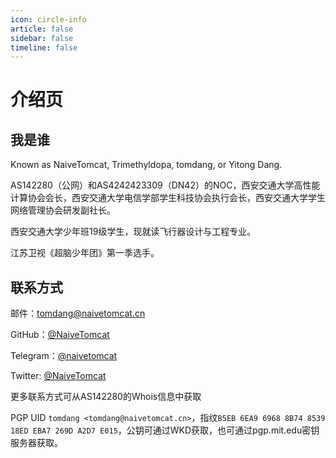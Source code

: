 ```yaml
---
icon: circle-info
article: false
sidebar: false
timeline: false
---
```


# 介绍页

## 我是谁

Known as NaiveTomcat, Trimethyldopa, tomdang, or Yitong Dang.

AS142280（公网）和AS4242423309（DN42）的NOC，西安交通大学高性能计算协会会长，西安交通大学电信学部学生科技协会执行会长，西安交通大学学生网络管理协会研发副社长。

西安交通大学少年班19级学生，现就读飞行器设计与工程专业。

江苏卫视《超脑少年团》第一季选手。

## 联系方式

邮件：[tomdang@naivetomcat.cn](mailto:tomdang@naivetomcat.cn)

GitHub：[@NaiveTomcat](https://github.com/NaiveTomcat)

Telegram：[@naivetomcat](https://t.me/naivetomcat)

Twitter: [@NaiveTomcat](https://twitter.com/NaiveTomcat)

更多联系方式可从AS142280的Whois信息中获取

PGP UID `tomdang <tomdang@naivetomcat.cn>`，指纹`B5EB 6EA9 6968 8B74 8539  18ED EBA7 269D A2D7 E015`，公钥可通过WKD获取，也可通过pgp.mit.edu密钥服务器获取。

